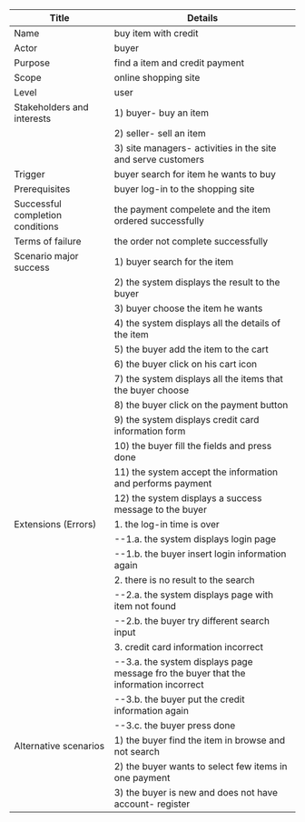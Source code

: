 | Title  | Details  |
|--------|--------|
| Name  | buy item with credit  |
| Actor  | buyer  |
| Purpose  | find a item and credit payment  |
| Scope  | online shopping site  |
| Level  | user  |
| Stakeholders and interests  | 1) buyer- buy an item  |
|   | 2) seller- sell an item  |
|   | 3) site managers- activities in the site and serve customers  |
| Trigger  | buyer search for item he wants to buy  |
| Prerequisites  | buyer log-in to the shopping site  |
| Successful completion conditions  | the payment compelete and the item ordered successfully  |
| Terms of failure  | the order not complete successfully  |
| Scenario major success  | 1) buyer search for the item  |
|   | 2) the system displays the result to the buyer   |
|   | 3) buyer choose the item he wants   |
|   | 4) the system displays all the details of the item   |
|   | 5) the buyer add the item to the cart   |
|   | 6) the buyer click on his cart icon   |
|   | 7) the system displays all the items that the buyer choose   |
|   | 8) the buyer click on the payment button   |
|   | 9) the system displays credit card information form   |
|   | 10) the buyer fill the fields and press done   |
|   | 11) the system accept the information and performs payment   |
|   | 12) the system displays a success message to the buyer   |
| Extensions (Errors)  | 1. the log-in time is over  |
|   | --1.a. the system displays login page   |
|   | --1.b. the buyer insert login information again   |
|   | 2. there is no result to the search   |
|   | --2.a. the system displays page with item not found   |
|   | --2.b. the buyer try different search input   |
|   | 3. credit card information incorrect   |
|   | --3.a. the system displays page message fro the buyer that the information incorrect   |
|   | --3.b. the buyer put the credit information again   |
|   | --3.c. the buyer press done   |
| Alternative scenarios  | 1) the buyer find the item in browse and not search  |
|   | 2) the buyer wants to select few items in one payment  |
|   | 3) the buyer is new and does not have account- register  |
